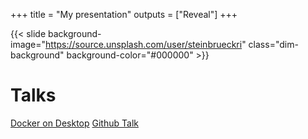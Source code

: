 +++
title = "My presentation"
outputs = ["Reveal"]
+++

{{< slide background-image="https://source.unsplash.com/user/steinbrueckri" class="dim-background" background-color="#000000" >}}

# Talks

[Docker on Desktop](/docker_on_osx)
[Github Talk](/github)
